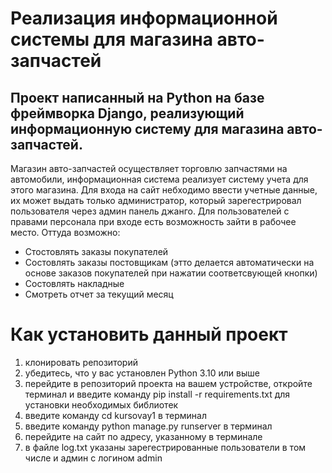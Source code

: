 # Реализация информационной системы для магазина авто-запчастей

## Проект написанный на Python на базе фреймворка Django, реализующий информационную систему для магазина авто-запчастей. 

Магазин авто-запчастей осуществляет торговлю запчастями на автомобили, информационная система реализует систему учета для этого магазина. Для входа на сайт небходимо ввести учетные данные, их может выдать только администратор, который зарегестрировал пользователя через админ панель джанго. Для пользователей с правами персонала при входе есть возможность зайти в рабочее место. Оттуда возможно:

* Стостовлять заказы покупателей
* Состовлять заказы постовщикам (этто делается автоматически на основе заказов покупателей при нажатии соответсвующей кнопки)
* Состовлять накладные
* Смотреть отчет за текущий месяц

# Как установить данный проект

1. клонировать репозиторий
2. убедитесь, что у вас установлен Python 3.10 или выше
3. перейдите в репозиторий проекта на вашем устройстве, откройте терминал и введите команду pip install -r requirements.txt для установки необходимых библиотек
4. введите команду cd kursovay1 в терминал
5. введите команду python manage.py runserver в терминал
6. перейдите на сайт по адресу, указанному в терминале
7. в файле log.txt указаны зарегестрированные пользователи в том числе и админ с логином admin


